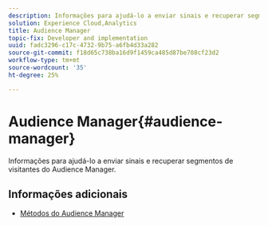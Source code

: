 ```yaml
---
description: Informações para ajudá-lo a enviar sinais e recuperar segmentos de visitantes do Audience Manager.
solution: Experience Cloud,Analytics
title: Audience Manager
topic-fix: Developer and implementation
uuid: fadc3296-c17c-4732-9b75-a6fb4d33a282
source-git-commit: f18d65c738ba16d9f1459ca485d87be708cf23d2
workflow-type: tm+mt
source-wordcount: '35'
ht-degree: 25%

---
```



# Audience Manager{#audience-manager}

Informações para ajudá-lo a enviar sinais e recuperar segmentos de visitantes do Audience Manager.

## Informações adicionais 

+ [Métodos do Audience Manager](/help/windows-appstore/audiencemgmt/audience-manager-methods.md)
